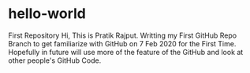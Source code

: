 # hello-world
First Repository
Hi, This is Pratik Rajput. Writting my First GitHub Repo Branch to get familiarize with GitHub on 7 Feb 2020 for the First Time. Hopefully in future will use more of the feature of the GitHub and look at other people's GitHub Code.
